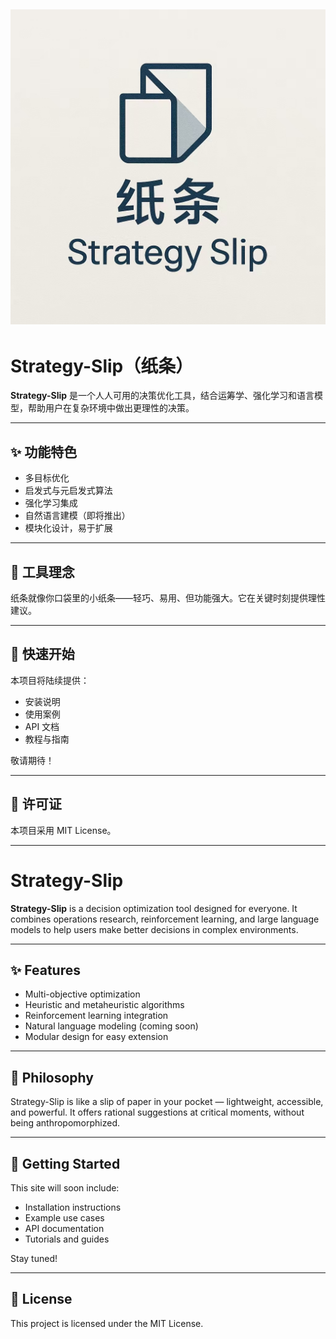 ![Strategy-Slip Logo](pic.jpg)
---
# Strategy-Slip（纸条）

**Strategy-Slip** 是一个人人可用的决策优化工具，结合运筹学、强化学习和语言模型，帮助用户在复杂环境中做出更理性的决策。

---

## ✨ 功能特色

- 多目标优化
- 启发式与元启发式算法
- 强化学习集成
- 自然语言建模（即将推出）
- 模块化设计，易于扩展

---

## 🧭 工具理念

纸条就像你口袋里的小纸条——轻巧、易用、但功能强大。它在关键时刻提供理性建议。

---

## 🚀 快速开始

本项目将陆续提供：

- 安装说明
- 使用案例
- API 文档
- 教程与指南

敬请期待！

---

## 📄 许可证

本项目采用 MIT License。

---

# Strategy-Slip

**Strategy-Slip** is a decision optimization tool designed for everyone. It combines operations research, reinforcement learning, and large language models to help users make better decisions in complex environments.

---

## ✨ Features

- Multi-objective optimization
- Heuristic and metaheuristic algorithms
- Reinforcement learning integration
- Natural language modeling (coming soon)
- Modular design for easy extension

---

## 🧭 Philosophy

Strategy-Slip is like a slip of paper in your pocket — lightweight, accessible, and powerful. It offers rational suggestions at critical moments, without being anthropomorphized.

---

## 🚀 Getting Started

This site will soon include:

- Installation instructions
- Example use cases
- API documentation
- Tutorials and guides

Stay tuned!

---

## 📄 License

This project is licensed under the MIT License.
